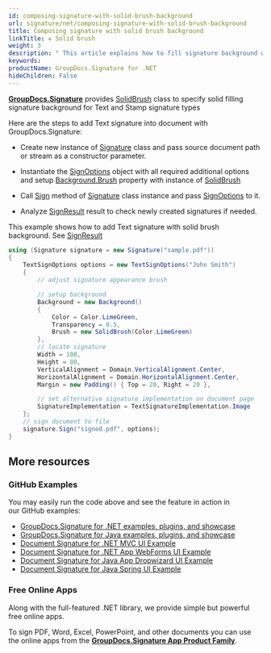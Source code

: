 ```yaml
---
id: composing-signature-with-solid-brush-background
url: signature/net/composing-signature-with-solid-brush-background
title: Composing signature with solid brush background
linkTitle: ✜ Solid brush
weight: 3
description: " This article explains how to fill signature background with solid brush"
keywords: 
productName: GroupDocs.Signature for .NET
hideChildren: False
---
```

[**GroupDocs.Signature**](https://products.groupdocs.com/signature/net) provides [SolidBrush](https://reference.groupdocs.com/signature/net/groupdocs.signature.domain.extensions/solidbrush) class to specify solid filling signature background for Text and Stamp signature types

Here are the steps to add Text signature into document with GroupDocs.Signature:

* Create new instance of [Signature](https://reference.groupdocs.com/signature/net/groupdocs.signature/signature) class and pass source document path or stream as a constructor parameter.
* Instantiate the [SignOptions](https://reference.groupdocs.com/signature/net/groupdocs.signature.options/signoptions) object with all required additional options and setup [Background.Brush](https://reference.groupdocs.com/signature/net/groupdocs.signature.domain/background/brush) property with instance of [SolidBrush](https://reference.groupdocs.com/signature/net/groupdocs.signature.domain.extensions/solidbrush)
* Call [Sign](https://reference.groupdocs.com/signature/net/groupdocs.signature/signature/sign/) method of [Signature](https://reference.groupdocs.com/signature/net/groupdocs.signature/signature) class instance and pass [SignOptions](https://reference.groupdocs.com/signature/net/groupdocs.signature.options/signoptions) to it.

* Analyze [SignResult](https://reference.groupdocs.com/signature/net/groupdocs.signature.domain/signresult) result to check newly created signatures if needed.

This example shows how to add Text signature with solid brush background. See [SignResult](https://reference.groupdocs.com/signature/net/groupdocs.signature.domain/signresult)

```csharp
using (Signature signature = new Signature("sample.pdf"))
{
    TextSignOptions options = new TextSignOptions("John Smith")
    {
        // adjust signature appearance brush

        // setup background
        Background = new Background()
        {
            Color = Color.LimeGreen,
            Transparency = 0.5,
            Brush = new SolidBrush(Color.LimeGreen)
        },
        // locate signature
        Width = 100,
        Height = 80,
        VerticalAlignment = Domain.VerticalAlignment.Center,
        HorizontalAlignment = Domain.HorizontalAlignment.Center,
        Margin = new Padding() { Top = 20, Right = 20 },

        // set alternative signature implementation on document page
        SignatureImplementation = TextSignatureImplementation.Image
    };
    // sign document to file
    signature.Sign("signed.pdf", options);
}
```

## More resources

### GitHub Examples

You may easily run the code above and see the feature in action in our GitHub examples:

* [GroupDocs.Signature for .NET examples, plugins, and showcase](https://github.com/groupdocs-signature/GroupDocs.Signature-for-.NET)
* [GroupDocs.Signature for Java examples, plugins, and showcase](https://github.com/groupdocs-signature/GroupDocs.Signature-for-Java)
* [Document Signature for .NET MVC UI Example](https://github.com/groupdocs-signature/GroupDocs.Signature-for-.NET-MVC)
* [Document Signature for .NET App WebForms UI Example](https://github.com/groupdocs-signature/GroupDocs.Signature-for-.NET-WebForms)
* [Document Signature for Java App Dropwizard UI Example](https://github.com/groupdocs-signature/GroupDocs.Signature-for-Java-Dropwizard)
* [Document Signature for Java Spring UI Example](https://github.com/groupdocs-signature/GroupDocs.Signature-for-Java-Spring)

### Free Online Apps

Along with the full-featured .NET library, we provide simple but powerful free online apps.

To sign PDF, Word, Excel, PowerPoint, and other documents you can use the online apps from the **[GroupDocs.Signature App Product Family](https://products.groupdocs.app/signature/family)**.
